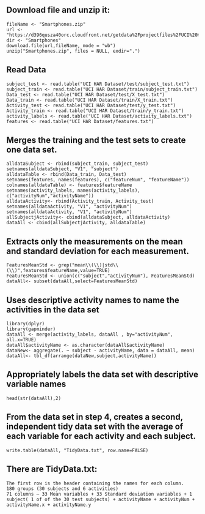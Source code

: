## Download file and unzip it:
```
fileName <- "Smartphones.zip"
url <- "https://d396qusza40orc.cloudfront.net/getdata%2Fprojectfiles%2FUCI%20HAR%20Dataset.zip"
dir <- "Smartphones"
download.file(url,fileName, mode = "wb") 
unzip("Smartphones.zip", files = NULL, exdir=".")
```
## Read Data
```
subject_test <- read.table("UCI HAR Dataset/test/subject_test.txt")
subject_train <- read.table("UCI HAR Dataset/train/subject_train.txt")
Data_test <- read.table("UCI HAR Dataset/test/X_test.txt")
Data_train <- read.table("UCI HAR Dataset/train/X_train.txt")
Aсtivity_test <- read.table("UCI HAR Dataset/test/y_test.txt")
Aсtivity_train <- read.table("UCI HAR Dataset/train/y_train.txt")
activity_labels <- read.table("UCI HAR Dataset/activity_labels.txt")
features <- read.table("UCI HAR Dataset/features.txt")  
```
## Merges the training and the test sets to create one data set. 

```
alldataSubject <- rbind(subject_train, subject_test)
setnames(alldataSubject, "V1", "subject")
alldataTable <- rbind(Data_train, Data_test)
setnames(features, names(features), c("featureNum", "featureName"))
colnames(alldataTable) <- features$featureName
setnames(activity_labels, names(activity_labels), c("activityNum","activityName"))
alldataActivity<- rbind(Aсtivity_train, Aсtivity_test)
setnames(alldataActivity, "V1", "activityNum")
setnames(alldataActivity, "V1", "activityNum")
allSubjectjActivity<- cbind(alldataSubject, alldataActivity)
dataAll <- cbind(allSubjectjActivity, alldataTable)
```
## Extracts only the measurements on the mean and standard deviation for each measurement.
```
FeaturesMeanStd <- grep("mean\\(\\)|std\\(\\)",features$featureName,value=TRUE)
FeaturesMeanStd <- union(c("subject","activityNum"), FeaturesMeanStd)
dataAll<- subset(dataAll,select=FeaturesMeanStd) 
```
## Uses descriptive activity names to name the activities in the data set

```
library(dplyr)
library(gapminder)
dataAll <- merge(activity_labels, dataAll , by="activityNum", all.x=TRUE)
dataAll$activityName <- as.character(dataAll$activityName)
dataNew<- aggregate(. ~ subject - activityName, data = dataAll, mean) 
dataAll<- tbl_df(arrange(dataNew,subject,activityName))
```
## Appropriately labels the data set with descriptive variable names
```
head(str(dataAll),2)
```
## From the data set in step 4, creates a second, independent tidy data set with the average of each variable for each activity and each subject.
```
write.table(dataAll, "TidyData.txt", row.name=FALSE)
```
## There are TidyData.txt:
```
The first row is the header containing the names for each column.
180 groups (30 subjects and 6 activities)
71 columns – 33 Mean variables + 33 Standard deviation variables + 1 subject( 1 of of the 30 test subjects) + activityName + activityNum + activityName.x + activityName.y
```
